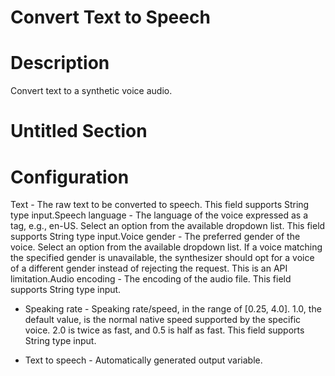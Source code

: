 ﻿# Convert Text to Speech

# Description

Convert text to a synthetic voice audio.

# Untitled Section

# Configuration

Text - The raw text to be
            converted to speech. This field supports String type input.Speech language - The language of the voice expressed as a tag, e.g., en-US.
            Select an option from the available dropdown list. This field supports
              String type input.Voice gender - The preferred
            gender of the voice. Select an option from the available dropdown list. If a voice matching the specified gender is unavailable, the
              synthesizer should opt for a voice of a different gender instead of rejecting the
              request. This is an API limitation.Audio encoding - The encoding of the audio file. This field supports
              String type input.







* Speaking rate - Speaking rate/speed, in the range of [0.25, 4.0]. 1.0, the default value, is the normal native speed supported by the specific voice. 2.0 is twice as fast, and 0.5 is half as fast. This field supports String type input.



* Text to speech - Automatically generated output variable.
